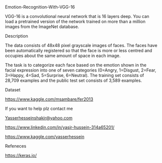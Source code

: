 Emotion-Recognition-With-VGG-16


VGG-16 is a convolutional neural network that is 16 layers deep. You can load a pretrained version of the network trained on more than a million images from the ImageNet database.



Description


The data consists of 48x48 pixel grayscale images of faces. The faces have been automatically registered so that the face is more or less centred and occupies about the same amount of space in each image.

The task is to categorize each face based on the emotion shown in the facial expression into one of seven categories (0=Angry, 1=Disgust, 2=Fear, 3=Happy, 4=Sad, 5=Surprise, 6=Neutral). The training set consists of 28,709 examples and the public test set consists of 3,589 examples.




Dataset 

https://www.kaggle.com/msambare/fer2013



If you want to help plz contact me

Yasserhesseinshakir@yahoo.com

https://www.linkedin.com/in/yasir-hussein-314a65201/

https://www.kaggle.com/yasserhessein

Refeneces



https://keras.io/
